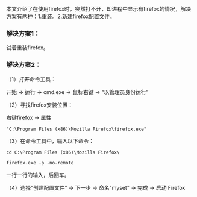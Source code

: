本文介绍了在使用firefox时，突然打不开，却进程中显示有firefox的情况，解决方案有两种：1.重装。2.新建firefox配置文件。

### 解决方案1：

试着重装firefox。

### 解决方案2：

（1）打开命令工具：

开始 -> 运行 -> cmd.exe -> 鼠标右键 -> “以管理员身份运行”

（2）寻找firefox安装位置：

右键firefox -> 属性

    "C:\Program Files (x86)\Mozilla Firefox\firefox.exe"

（3）在命令工具中，输入以下命令：

    cd C:\Program Files (x86)\Mozilla Firefox\

    firefox.exe -p -no-remote

一行一行的输入，后回车。

（4）选择“创建配置文件” -> 下一步 -> 命名"myset" -> 完成 -> 启动 Firefox

